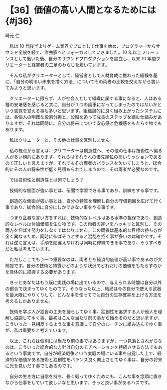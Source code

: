 # 【36】価値の高い人間となるためには{#j36}

<div class="author">崎元 仁</div>

　私は 10 代後半よりゲーム業界でプロとして仕事を始め、プログラマーからサウンド全般を経て、作曲家へとフォーカスしていきました。10 年以上フリーランスとして働いた後、自分のサウンドプロダクションを設立し、以来 10 年間クリエーターと経営者の二足のわらじを履いています。

　そんな私がクリエーターとして、経営者として人材育成に携わった経験を基に、「自分の明るい未来を描く方法」についてその両者の比較を交えながら書いてみようと思います。

　クリエーターに限らず、人が社会人として組織に属する事になると、人はある種の安堵感を感じると共に、自分が 1 つの歯車になってしまったのではないかという感覚を覚える事も多いと思います。組織論的に良く組み上がったシステムには、各個人の明確な役割分担と、段階を追って成長のステップを踏む仕組みがありますが、それは同時に、自分の将来について安心感と危機感をもたらす物でもあります。

　私はクリエーターと、その他の仕事を区別しません。

　私の視点から言えば、クリエーターは創造性へ、その他の仕事は技術性へ偏る人が多い傾向にあります。それらはそれぞれの優先順位の高いミッションであるので正しいと言えますが、それでもその両者のバランスを欠いてしまうと、総合的にその人の将来性が低く見積もられてしまうので、その両者が必要なのです。

　では技術性と創造性とは何でしょう？

　技術的な側面が強い事とは、伝聞で学習できる事であり、訓練をする事です。

　創造的な側面が強い事とは、自分の特質を理解し自分の守備範囲を広げて行く事であり、総合的に自分にしかできない事をやる事です。

　つまり乱暴な言い方をすれば、技術的なレベルはある水準の担保であり、創造的なレベルは付加価値を生む物です。この両者の違いをハッキリと区別し、その両方を伸ばす努力をしなくてはなりません。この両者は基本的な目標の持ち方が全く異なるため、同時に伸ばそうとすると混乱を招く事が多いのは確かです。それは逆に言えば、手順を間違えなければ同時に修練できる事であり、そうすべきだと私は考えています。

　ただしここでもう一つ重要なのは、両者とも経済的価値が高い事であるのが大前提です。自分の技術と特質がどのような状況でどれだけの価値をもたらすのかを具体的に把握する必要があります。

　きっとあなたはもう既に実践の場に出ているので、与えられる時間は自分以外の都合で決まってゆくものです。そうなった以上、結局は今の自分で使える武器を最大限にやりくりして、どんな手を使ってでも自分の生存確率を上げる方法を考えるしかありません。

　技術を学ぶ人が独自の工夫を凝らしてゆく事、独創性を追求する人が他人を理解し協調してゆく事、最初はこんな当たり前の事から始めるのだと思いますが、こういった一見相反するような事を意識して自分のルーチンに組み込んでゆく事が、私は重要だと考えています。

　以上、これらは個別には当たり前の事ではありますが、一つ見落とされがちなのは、こういった総合的な方針は自分のモチベーションを持続させる方法でもあるという事実です。自分が経済戦争という実戦の場にいる事を自覚した上で、経済的な価値がある技術と独創性をバランス良く向上させてゆく事は、自分の将来に光を見いだす事でもあるのです。

　自分の生き方に自信を持ち、長く戦ってゆくためにも、こんな事を念頭に置きながら仕事をしていて欲しいなと思います、きっと良い事があるハズです。
